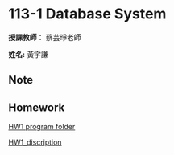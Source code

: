 # 113-1 Database System

**授課教師：** 蔡芸琤老師

**姓名:** 黃宇謙

## Note

## Homework
[HW1 program folder](https://github.com/ArthurArthurArthur0817/Database-System/tree/main/HW1)

[HW1_discription](https://github.com/ArthurArthurArthur0817/Database-System/blob/main/HW1/Homework%201.pdf)
